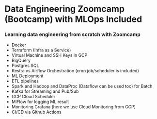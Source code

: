 # Data Engineering Zoomcamp (Bootcamp) with MLOps Included

### Learning data engineering from scratch with Zoomcamp

  - Docker
  - Terraform (Infra as a Service)
  - Virtual Machine and SSH Keys in GCP
  - BigQuery
  - Postgres SQL
  - Kestra vs Airflow Orchestration (cron job/scheduler is included)
  - ML Deployment
  - ETL pipelines
  - Spark and Hadoop and DataProc (Dataflow can be used too) for Batch
  - Kafka for Streaming and Pub/Sub
  - GCP Cloud Scheduler
  - MlFlow for logging ML result
  - Monitoring Grafana (here we use Cloud Monitoring from GCP)
  - CI/CD via Github Actions

  
